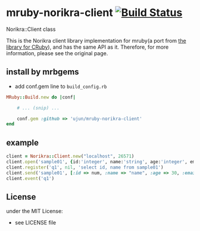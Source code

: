 # mruby-norikra-client   [![Build Status](https://travis-ci.org/ujun/mruby-norikra-client.png?branch=master)](https://travis-ci.org/ujun/mruby-norikra-client)
Norikra::Client class

This is the Norikra client library implementation for mruby(a port from [the library for CRuby](https://github.com/norikra/norikra-client-ruby)), and has the same API as it.
Therefore, for more information, please see the original page.

## install by mrbgems
- add conf.gem line to `build_config.rb`

```ruby
MRuby::Build.new do |conf|

    # ... (snip) ...

    conf.gem :github => 'ujun/mruby-norikra-client'
end
```
## example
```ruby
client = Norikra::Client.new("localhost", 26571)
client.open('sample01', {id:'integer', name:'string', age:'integer', email:'string'})
client.register('q1', nil, 'select id, name from sample01')
client.send('sample01', [:id => num, :name => "name", :age => 30, :email => "name@local.host"])
client.event('q1')
```

## License
under the MIT License:
- see LICENSE file
